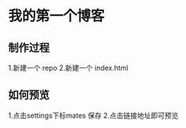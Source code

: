 # 我的第一个博客

## 制作过程
  1.新建一个 repo
  2.新建一个 index.html
 
 ## 如何预览
  1.点击settings下标mates 保存
  2.点击链接地址即可预览
